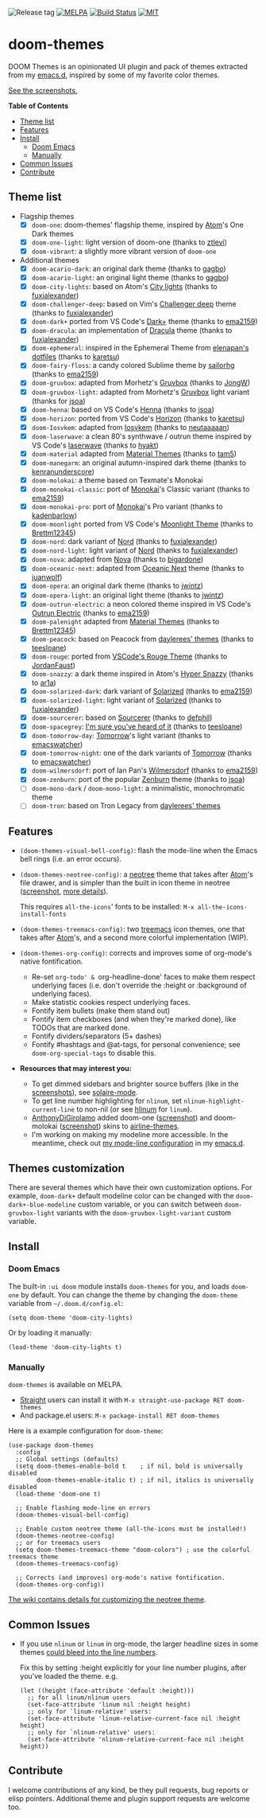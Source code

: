 ![Release tag](https://img.shields.io/github/tag/hlissner/emacs-doom-themes.svg?label=release&style=flat-square)
[![MELPA](http://melpa.org/packages/doom-themes-badge.svg?style=flat-square)](http://melpa.org/#/doom-themes)
[![Build Status](https://travis-ci.org/hlissner/emacs-doom-themes.svg?branch=master&style=flat-square)](https://travis-ci.org/hlissner/emacs-doom-themes)
[![MIT](https://img.shields.io/badge/license-MIT-green.svg?style=flat-square)](./LICENSE)

# doom-themes

DOOM Themes is an opinionated UI plugin and pack of themes extracted from my
[emacs.d], inspired by some of my favorite color themes.

[See the screenshots.][screenshots]

**Table of Contents**

- [Theme list](#theme-list)
- [Features](#features)
- [Install](#install)
    - [Doom Emacs](#doom-emacs)
    - [Manually](#manually)
- [Common Issues](#common-issues)
- [Contribute](#contribute)

## Theme list

- Flagship themes
  - [X] `doom-one`: doom-themes' flagship theme, inspired by [Atom]'s One Dark themes
  - [X] `doom-one-light`: light version of doom-one (thanks to [ztlevi])
  - [X] `doom-vibrant`: a slightly more vibrant version of `doom-one`
- Additional themes
  - [X] `doom-acario-dark`: an original dark theme (thanks to [gagbo])
  - [X] `doom-acario-light`: an original light theme (thanks to [gagbo])
  - [X] `doom-city-lights`: based on Atom's [City lights][city-lights] (thanks to [fuxialexander])
  - [X] `doom-challenger-deep`: based on Vim's [Challenger deep][challenger-deep] theme (thanks to [fuxialexander])
  - [X] `doom-dark+` ported from VS Code's [Dark+][dark+] theme (thanks to [ema2159])
  - [X] `doom-dracula`: an implementation of [Dracula][dracula] theme (thanks to [fuxialexander])
  - [X] `doom-ephemeral`: inspired in the Ephemeral Theme from [elenapan's dotfiles] (thanks to [karetsu])
  - [X] `doom-fairy-floss`: a candy colored Sublime theme by [sailorhg] (thanks to [ema2159])
  - [X] `doom-gruvbox`: adapted from Morhetz's [Gruvbox][gruvbox] (thanks to [JongW])
  - [X] `doom-gruvbox-light`: adapted from Morhetz's [Gruvbox][gruvbox] light variant (thanks for [jsoa])
  - [X] `doom-henna`: based on VS Code's [Henna][henna] (thanks to [jsoa])
  - [X] `doom-horizon`: ported from VS Code's [Horizon][horizon] (thanks to [karetsu])
  - [X] `doom-Iosvkem`: adapted from [Iosvkem][Iosvkem] (thanks to [neutaaaaan])
  - [X] `doom-laserwave`: a clean 80's synthwave / outrun theme inspired by VS Code's [laserwave][laserwave] (thanks to [hyakt])
  - [X] `doom-material` adapted from [Material Themes] (thanks to [tam5])
  - [X] `doom-manegarm`: an original autumn-inspired dark theme (thanks to [kenranunderscore])
  - [X] `doom-molokai`: a theme based on Texmate's Monokai
  - [X] `doom-monokai-classic`: port of [Monokai]'s Classic variant (thanks to [ema2159])
  - [X] `doom-monokai-pro`: port of [Monokai]'s Pro variant (thanks to [kadenbarlow]) 
  - [X] `doom-moonlight` ported from VS Code's [Moonlight Theme] (thanks to [Brettm12345])
  - [X] `doom-nord`: dark variant of [Nord][nord] (thanks to [fuxialexander])
  - [X] `doom-nord-light`: light variant of [Nord][nord] (thanks to [fuxialexander])
  - [X] `doom-nova`: adapted from [Nova] (thanks to [bigardone])
  - [X] `doom-oceanic-next`: adapted from [Oceanic Next] theme (thanks to [juanwolf])
  - [X] `doom-opera`: an original dark theme (thanks to [jwintz])
  - [X] `doom-opera-light`: an original light theme (thanks to [jwintz])
  - [X] `doom-outrun-electric`: a neon colored theme inspired in VS Code's [Outrun Electric][outrun] (thanks to [ema2159])
  - [X] `doom-palenight` adapted from [Material Themes] (thanks to [Brettm12345])
  - [X] `doom-peacock`: based on Peacock from [daylerees' themes][daylerees] (thanks to [teesloane])
  - [X] `doom-rouge`: ported from [VSCode's Rouge Theme][rouge theme]  (thanks to [JordanFaust])
  - [X] `doom-snazzy`: a dark theme inspired in Atom's [Hyper Snazzy][snazzy] (thanks to [ar1a])
  - [X] `doom-solarized-dark`: dark variant of [Solarized][solarized] (thanks to [ema2159])
  - [X] `doom-solarized-light`: light variant of [Solarized][solarized] (thanks to [fuxialexander])
  - [X] `doom-sourcerer`: based on [Sourcerer][sourcerer] (thanks to [defphil])
  - [X] `doom-spacegrey`: [I'm sure you've heard of it][spacegrey] (thanks to [teesloane])
  - [x] `doom-tomorrow-day`: [Tomorrow][tomorrow]'s light variant (thanks to [emacswatcher])
  - [X] `doom-tomorrow-night`: one of the dark variants of [Tomorrow][tomorrow] (thanks to [emacswatcher])
  - [X] `doom-wilmersdorf`: port of Ian Pan's [Wilmersdorf] (thanks to [ema2159])
  - [X] `doom-zenburn`: port of the popular [Zenburn] theme (thanks to [jsoa])
  - [ ] `doom-mono-dark` / `doom-mono-light`: a minimalistic, monochromatic theme
  - [ ] `doom-tron`: based on Tron Legacy from [daylerees' themes][daylerees]
  
## Features

- `(doom-themes-visual-bell-config)`: flash the mode-line when the Emacs bell
  rings (i.e. an error occurs).
- `(doom-themes-neotree-config)`: a [neotree] theme that takes after [Atom]'s
  file drawer, and is simpler than the built in icon theme in neotree
  ([screenshot](/../screenshots/doom-one.png), [more details][wiki]).

  This requires `all-the-icons`' fonts to be installed: `M-x
  all-the-icons-install-fonts`
- `(doom-themes-treemacs-config)`: two [treemacs] icon themes, one that takes after
  [Atom]'s, and a second more colorful implementation (WIP).
- `(doom-themes-org-config)`: corrects and improves some of org-mode's native
  fontification.
  -  Re-set `org-todo' & `org-headline-done' faces to make them respect
     underlying faces (i.e. don't override the :height or :background of
     underlying faces).
  -  Make statistic cookies respect underlying faces.
  -  Fontify item bullets (make them stand out)
  -  Fontify item checkboxes (and when they're marked done), like TODOs that
     are marked done.
  -  Fontify dividers/separators (5+ dashes)
  -  Fontify #hashtags and @at-tags, for personal convenience; see
     `doom-org-special-tags` to disable this.
- **Resources that may interest you:**
  - To get dimmed sidebars and brighter source buffers (like in the
    [screenshots]), see [solaire-mode].
  - To get line number highlighting for `nlinum`, set
    `nlinum-highlight-current-line` to non-nil (or see [hlinum] for `linum`).
  - [AnthonyDiGirolamo] added doom-one ([screenshot][airline-doom-one]) and
    doom-molokai ([screenshot][airline-doom-molokai]) skins to
    [airline-themes][airline-themes].
  - I'm working on making my modeline more accessible. In the meantime, check
    out [my mode-line configuration][mode-line] in my [emacs.d].

## Themes customization
There are several themes which have their own customization options. For example, `doom-dark+` default modeline color can be changed with the `doom-dark+-blue-modeline` custom variable, or you can switch between `doom-gruvbox-light` variants with the `doom-gruvbox-light-variant` custom variable. 

## Install

### Doom Emacs

The built-in `:ui doom` module installs `doom-themes` for you, and loads
`doom-one` by default. You can change the theme by changing the `doom-theme`
variable from `~/.doom.d/config.el`:

``` emacs-lisp
(setq doom-theme 'doom-city-lights)
```

Or by loading it manually:

``` emacs-lisp
(load-theme 'doom-city-lights t)
```

### Manually

`doom-themes` is available on MELPA.

- [Straight](https://github.com/raxod502/straight.el) users can install it with
  `M-x straight-use-package RET doom-themes`
- And package.el users: `M-x package-install RET doom-themes`

Here is a example configuration for `doom-theme`:

```emacs-lisp
(use-package doom-themes
  :config
  ;; Global settings (defaults)
  (setq doom-themes-enable-bold t    ; if nil, bold is universally disabled
        doom-themes-enable-italic t) ; if nil, italics is universally disabled
  (load-theme 'doom-one t)

  ;; Enable flashing mode-line on errors
  (doom-themes-visual-bell-config)
  
  ;; Enable custom neotree theme (all-the-icons must be installed!)
  (doom-themes-neotree-config)
  ;; or for treemacs users
  (setq doom-themes-treemacs-theme "doom-colors") ; use the colorful treemacs theme
  (doom-themes-treemacs-config)
  
  ;; Corrects (and improves) org-mode's native fontification.
  (doom-themes-org-config))
```

[The wiki contains details for customizing the neotree theme][wiki].

## Common Issues

+ If you use `nlinum` or `linum` in org-mode, the larger headline sizes in some
  themes [could bleed into the line numbers](https://github.com/hlissner/emacs-doom-themes/issues/86).

  Fix this by setting :height explicitly for your line number plugins, after
  you've loaded the theme. e.g.

  ```emacs-lisp
  (let ((height (face-attribute 'default :height)))
    ;; for all linum/nlinum users
    (set-face-attribute 'linum nil :height height)
    ;; only for `linum-relative' users:
    (set-face-attribute 'linum-relative-current-face nil :height height)
    ;; only for `nlinum-relative' users:
    (set-face-attribute 'nlinum-relative-current-face nil :height height))
  ```

## Contribute

I welcome contributions of any kind, be they pull requests, bug reports or elisp
pointers. Additional theme and plugin support requests are welcome too.


[AnthonyDiGirolamo]: https://github.com/AnthonyDiGirolamo
[Atom]: http://atom.io
[Nova]: https://trevordmiller.com/projects/nova
[airline-doom-molokai]: https://github.com/AnthonyDiGirolamo/airline-themes/raw/master/screenshots/airline-doom-molokai-theme.png
[airline-doom-one]: https://github.com/AnthonyDiGirolamo/airline-themes/raw/master/screenshots/airline-doom-one-theme.png
[airline-themes]: https://github.com/AnthonyDiGirolamo/airline-themes
[all-the-icons]: https://github.com/domtronn/all-the-icons.el
[ar1a]: https://github.com/ar1a
[bigardone]: https://github.com/bigardone
[Brettm12345]: https://github.com/Brettm12345
[challenger-deep]: https://github.com/challenger-deep-theme/vim
[city-lights]: http://citylights.xyz/
[dark+]: https://github.com/microsoft/vscode/blob/master/extensions/theme-defaults/themes/dark_plus.json
[daylerees]: http://daylerees.github.io/
[defphil]: https://github.com/defphil
[dracula]: https://draculatheme.com/
[elenapan's dotfiles]: https://github.com/elenapan/dotfiles
[ema2159]: https://github.com/ema2159
[emacs.d]: https://github.com/hlissner/.emacs.d
[emacswatcher]: https://github.com/emacswatcher
[fuxialexander]: https://github.com/fuxialexander
[gagbo]: https://github.com/gagbo 
[gruvbox]: https://github.com/morhetz/gruvbox
[henna]: https://github.com/httpsterio/vscode-henna
[horizon]: https://github.com/jolaleye/horizon-theme-vscode
[hlinum]: https://melpa.org/#/hlinum
[issues]: https://github.com/hlissner/emacs-doom-themes/issues
[Iosvkem]: https://github.com/neutaaaaan/iosvkem
[juanwolf]: https://github.com/juanwolf
[JongW]: https://github.com/JongW
[jsoa]: https://github.com/jsoa
[jwintz]: https://github.com/jwintz
[kadenbarlow]: https://github.com/kadenbarlow
[karetsu]: https://github.com/karetsu
[kenranunderscore]: https://github.com/kenranunderscore
[Material Themes]: https://github.com/equinusocio/vsc-material-theme
[Moonlight Theme]: https://github.com/atomiks/moonlight-vscode-theme
[mode-line]: https://github.com/hlissner/.emacs.d/blob/master/modules/ui/doom-modeline/config.el
[Monokai]: https://monokai.pro/
[neotree]: https://github.com/jaypei/emacs-neotree
[nlinum-hl]: https://github.com/hlissner/emacs-nlinum-hl
[neutaaaaan]: https://github.com/neutaaaaan
[nord]: https://www.nordtheme.com/
[Oceanic Next]: https://github.com/voronianski/oceanic-next-color-scheme
[outrun]: https://github.com/samrap/outrun-theme-vscode
[sailorhg]: https://sailorhg.github.io/fairyfloss/
[screenshots]: https://github.com/hlissner/emacs-doom-themes/tree/screenshots
[snazzy]: https://github.com/sindresorhus/hyper-snazzy
[solarized]: http://ethanschoonover.com/solarized
[solaire-mode]: https://github.com/hlissner/emacs-solaire-mode
[sourcerer]: https://github.com/xero/sourcerer.vim
[spacegrey]: http://kkga.github.io/spacegray/
[tam5]: https://github.com/tam5
[teesloane]: https://github.com/teesloane
[tomorrow]: https://github.com/ChrisKempson/Tomorrow-Theme
[treemacs]: https://github.com/Alexander-Miller/treemacs
[wiki]: https://github.com/hlissner/emacs-doom-themes/wiki
[Wilmersdorf]: https://github.com/ianpan870102/wilmersdorf-emacs-theme
[ztlevi]: https://github.com/ztlevi
[laserwave]: https://github.com/Jaredk3nt/laserwave
[hyakt]: https://github.com/hyakt
[rouge theme]: https://github.com/josefaidt/rouge-theme 
[JordanFaust]: https://github.com/JordanFaust
[Zenburn]: https://github.com/bbatsov/zenburn-emacs
